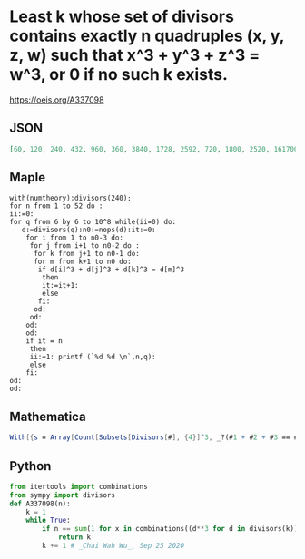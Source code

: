 # Least k whose set of divisors contains exactly n quadruples \(x, y, z, w\) such that x^3 \+ y^3 \+ z^3 \= w^3, or 0 if no such k exists\.
https://oeis.org/A337098
## JSON
```JSON
[60, 120, 240, 432, 960, 360, 3840, 1728, 2592, 720, 1800, 2520, 161700, 1440, 6840, 9000, 2160, 2880, 168300, 5040, 41472, 5760, 1520820, 4320, 7200, 11520, 119700, 10080, 682080, 10800, 8640, 14400, 27360, 12960, 373248, 20160, 61560, 17280, 28800, 55440, 171000, 21600]
```
## Maple
```Maple
with(numtheory):divisors(240);
for n from 1 to 52 do :
ii:=0:
for q from 6 by 6 to 10^8 while(ii=0) do:
   d:=divisors(q):n0:=nops(d):it:=0:
    for i from 1 to n0-3 do:
     for j from i+1 to n0-2 do :
      for k from j+1 to n0-1 do:
      for m from k+1 to n0 do:
       if d[i]^3 + d[j]^3 + d[k]^3 = d[m]^3
        then
        it:=it+1:
        else
       fi:
      od:
     od:
    od:
    od:
    if it = n
     then
     ii:=1: printf (`%d %d \n`,n,q):
     else
    fi:
od:
od:
```
## Mathematica
```Mathematica
With[{s = Array[Count[Subsets[Divisors[#], {4}]^3, _?(#1 + #2 + #3 == #4 & @@ # &)] &, 10^4]}, Rest@ Values[#][[1 ;; 1 + LengthWhile[Differences@ Keys@ #, # == 1 &] ]] &@ KeySort@ PositionIndex[s][[All, 1]]] (* _Michael De Vlieger_, Sep 18 2020 *)
```
## Python
```Python
from itertools import combinations
from sympy import divisors
def A337098(n):
    k = 1
    while True:
        if n == sum(1 for x in combinations((d**3 for d in divisors(k)),4) if sum(x[:-1]) == x[-1]):
            return k
        k += 1 # _Chai Wah Wu_, Sep 25 2020
```
